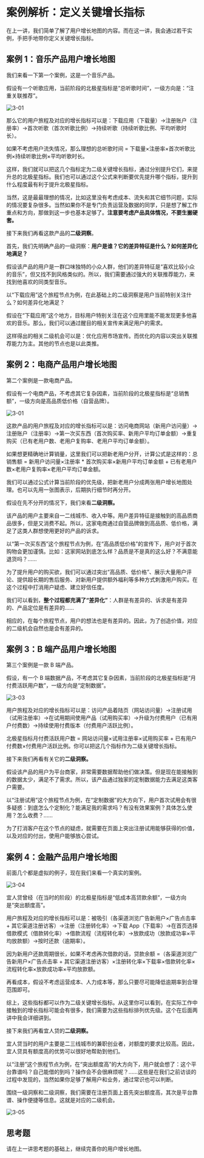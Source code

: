 



# 案例解析：定义关键增长指标

在上一讲，我们简单了解了用户增长地图的内容。而在这一讲，我会通过若干实例，手把手地带你定义关键增长指标。

## 案例 1：音乐产品用户增长地图

我们来看一下第一个案例，这是一个音乐产品。

假设有一个听歌应用，当前阶段的北极星指标是“总听歌时间”，一级方向是：“注重关联推荐”。



![3-01](assets/3-01.png)



那么它的用户旅程及对应的增长指标可以是：下载应用（下载量）→注册账户（注册率）→首次听歌（首次听歌比例）→持续听歌（持续听歌比例、平均听歌时长）。

如果不考虑用户流失情况，那么理想的总听歌时间 = 下载量×注册率×首次听歌比例×持续听歌比例×平均听歌时长。

这样，我们就可以把这几个指标定为二级关键增长指标，通过分别提升它们，来提升总的北极星指标。我们也可以通过这个公式来判断要优先提升哪个指标，提升到什么程度最有利于提升北极星指标。

当然，这是最最理想的情况，比如这里没有考虑成本、流失和其它细节问题，实际的情况要复杂很多。当然如果你不是专门负责运营及数据的同学，只是想了解工作重点和方向，那做到这一步也基本足够了。**注意要考虑产品具体情况，不要生搬硬套。**

接下来我们再看这款产品的**二级洞察**。

首先，我们先明确产品的一级洞察：**用户是谁？它的差异特征是什么？如何差异化地满足？**

假设该产品的用户是一群口味独特的小众人群，他们的差异特征是“喜欢比较小众的音乐”，但又找不到风格类似的。所以，我们需要通过强大的关联推荐能力，来找到他喜欢的同类型音乐。

以“下载应用”这个旅程节点为例，在此基础上的二级洞察是用户当前特别关注什么？如何差异化地满足？

假设在“下载应用”这个地方，目标用户特别关注在这个应用里能不能发现更多他喜欢的音乐。那么，我们可以通过醒目的相关宣传来满足用户的需求。

这样得出的相关二级机会可以是：优化应用市场宣传。而优化的内容以突出关联推荐能力为主。其他的节点也是以此类推。

## 案例 2：电商产品用户增长地图

第二个案例是一款电商产品。

假设有一个电商产品，不考虑其它复杂因素，当前阶段的北极星指标是“总销售额”，一级方向是高品质低价格（自营品牌）。

![3-01](assets/3-01-1566543852605.png)

这款产品的用户旅程及对应的增长指标可以是：访问电商网站（新用户访问量）→注册账户（注册率）→第一次买东西（首次购买率、新用户平均订单金额）→重复购买（已有老用户数、老用户复购率、老用户平均订单金额）。

如果想更精确地计算销量，这里我们可以把新老用户分开，计算公式是这样的：总销售额 = 新用户访问量×注册率 * 首次购买率×新用户平均订单金额 + 已有老用户数×老用户复购率×老用户平均订单金额。

我们可以通过公式计算当前阶段的优先级，把新老用户分成两张用户增长地图处理。也可以先用一张图表示，后期执行细节时再分开。

假设在先不分开的情况下，我们来看**二级洞察。**

该产品的用户主要来自一二线城市、收入中等。用户差异特征是接触到的高品质商品很多，但是又消费不起。所以，这家电商通过自营品牌做到高品质、低价格，满足了这类人群想使用更好的产品的诉求。

以“第一次买东西”这个旅程节点为例，在“高品质低价格”的宣传下，用户对于首次购物会更加谨慎。比如：这家网站到底怎么样？品质是不是真的这么好？不满意能退货吗？……

为了提升用户的购买欲，我们可以通过突出“高品质、低价格”、展示大量用户评论、提供超长期的售后服务、对新用户提供额外福利等多种方式刺激用户购买。在这个过程中打消用户疑虑、建立好信任度。

我们可以看到，**整个过程都充满了“差异化”**：人群是有差异的、诉求是有差异的、产品定位是有差异的……

相应的，在每个旅程节点，用户的想法也是有差异的。因此，为了创造价值，对应的二级机会自然也是会有差异的。

## 案例 3：B 端产品用户增长地图

第三个案例是一款 B 端产品。

假设，有一个 B 端数据产品，不考虑其它复杂因素，当前阶段的北极星指标是“月付费活跃用户数”，一级方向是“定制数据”。



![3-03](assets/3-03.png)



用户旅程及对应的增长指标可以是：访问产品着陆页（网站访问量）→注册试用（试用注册率）→在试用期间使用产品（试用购买率）→升级为付费用户（已有用户付费数）→持续使用付费版本（付费用户活跃比例）。

北极星指标月付费活跃用户数 = 网站访问量×试用注册率×试用购买率 + 已有用户付费数×付费用户活跃比例。你可以把这几个指标作为二级关键增长指标。

接下来我们再看有关它的**二级洞察。**

假设该产品的用户为平台商家，非常需要数据帮助他们做决策。但是现在能接触到的数据太少，满足不了需求。所以，该产品通过独家的定制数据能力去满足这类客户需要。

以“注册试用”这个旅程节点为例，在“定制数据”的大方向下，用户首次试用会有很多疑惑：到底怎么个定制化？能满足我的需求吗？有没有效果案例？具体怎么使用？怎么收费？……

为了打消客户在这个节点的疑虑，就需要在页面上突出注册试用能够获得的价值，以及对应的付出，使用户能够放心尝试。

## 案例 4：金融产品用户增长地图

前面几个都是虚拟的例子，现在我们来看一个真实的案例。

![3-04](assets/3-04.png)

宜人贷曾经（在当时的阶段）的北极星指标是“低成本高贷款余额”，一级方向是“突出额度高”。

用户旅程及对应的增长指标可以是：被吸引（各渠道浏览广告新用户×广告点击率 + 其它渠道注册访客）→注册（注册转化率）→下载 App（下载率）→在首页选择借款模式（借款转化率）→借款流程（流程转化率）→放款成功（放款成功率×平均放款额）→按时还款（逾期率）。

因为新用户还款周期很长，如果不考虑再次借款的话，贷款余额 =（各渠道浏览广告新用户×广告点击率 + 其它渠道注册访客）×注册转化率×下载率×借款转化率×流程转化率×放款成功率×平均放款额。

再看成本，假设不考虑运营成本、人力成本等，那么只要尽可能降低逾期率到合理范围即可。

综上，这些指标都可以作为二级关键增长指标。从这里你可以看到，在实际工作中接触到的增长指标可能会有很多，我们需要为这些指标排列优先级。这个在后面两讲中我会详细讲到。

接下来我们再看宜人贷的**二级洞察。**

宜人贷当时的用户主要是二三线城市的兼职创业者，对额度的要求比较高。因此，宜人贷具有额度高的优势可以很好地帮助到他们。

以“注册”这个旅程节点为例，在“突出额度高”的大方向下，用户就会想了：这个平台靠谱吗？自己能借的到吗？操作会不会很麻烦呢？……这些是在我们之前访谈的过程中发现的，当然如果你足够了解用户和业务，通过常识也可以判断。

围绕一级洞察和二级洞察，我们需要在注册页面上首先突出额度高，其次是平台靠谱、操作便捷等信息。这就是对应的二级机会。

![3-05](assets/3-05.png)



## 思考题

请在上一讲思考题的基础上，继续完善你的用户增长地图。













